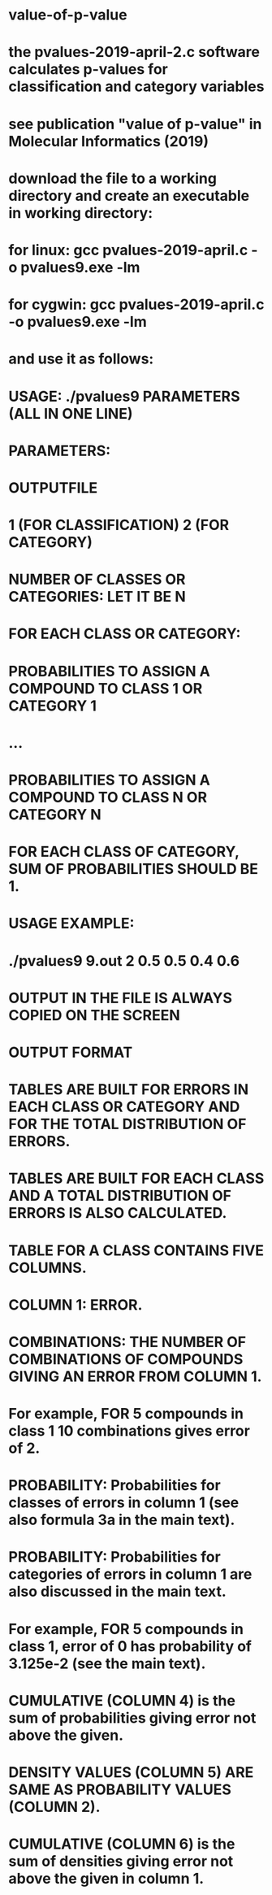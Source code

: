 # value-of-p-value
# the pvalues-2019-april-2.c software calculates p-values for classification and category variables
# see publication "value of p-value" in Molecular Informatics (2019)
# download the file to a working directory and create an executable in working directory:
# for linux: gcc pvalues-2019-april.c -o pvalues9.exe -lm
# for cygwin: gcc pvalues-2019-april.c -o pvalues9.exe -lm
# and use it as follows:
# USAGE: ./pvalues9 PARAMETERS (ALL IN ONE LINE)
# PARAMETERS:
# OUTPUTFILE
#  1 (FOR CLASSIFICATION) 2 (FOR CATEGORY)
#  NUMBER OF CLASSES OR CATEGORIES: LET IT BE N
#  FOR EACH CLASS OR CATEGORY:
#    PROBABILITIES TO ASSIGN A COMPOUND TO CLASS 1 OR CATEGORY 1
#    ...
#    PROBABILITIES TO ASSIGN A COMPOUND TO CLASS N OR CATEGORY N
#  FOR EACH CLASS OF CATEGORY, SUM OF PROBABILITIES SHOULD BE 1.
#
#  USAGE EXAMPLE:
#    ./pvalues9 9.out 2 0.5 0.5 0.4 0.6 
#
#  OUTPUT IN THE FILE IS ALWAYS COPIED ON THE SCREEN
#
#  OUTPUT FORMAT
#  TABLES ARE BUILT FOR ERRORS IN EACH CLASS OR CATEGORY AND FOR THE TOTAL DISTRIBUTION OF ERRORS.
#  TABLES ARE BUILT FOR EACH CLASS AND A TOTAL DISTRIBUTION OF ERRORS IS ALSO CALCULATED.
#  TABLE FOR A CLASS CONTAINS FIVE COLUMNS.
#  COLUMN 1: ERROR.
#  COMBINATIONS: THE NUMBER OF COMBINATIONS OF COMPOUNDS GIVING AN ERROR FROM COLUMN 1. 
#    For example, FOR 5 compounds in class 1 10 combinations gives error of 2.
#  PROBABILITY: Probabilities for classes of errors in column 1 (see also formula 3a in the main text).
#  PROBABILITY: Probabilities for categories of errors in column 1 are also discussed in the main text.
#    For example, FOR 5 compounds in class 1, error of 0 has probability of 3.125e-2 (see the main text).
#  CUMULATIVE (COLUMN 4) is the sum of probabilities giving error not above the given.
#  DENSITY VALUES (COLUMN 5) ARE SAME AS PROBABILITY VALUES (COLUMN 2). 
#   CUMULATIVE (COLUMN 6) is the sum of densities giving error not above the given in column 1.
